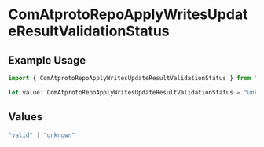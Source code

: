 # ComAtprotoRepoApplyWritesUpdateResultValidationStatus

## Example Usage

```typescript
import { ComAtprotoRepoApplyWritesUpdateResultValidationStatus } from "@speakeasy-sdks/bluesky/models/components";

let value: ComAtprotoRepoApplyWritesUpdateResultValidationStatus = "unknown";
```

## Values

```typescript
"valid" | "unknown"
```